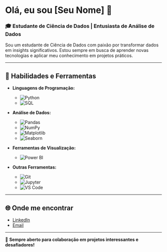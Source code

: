 # Olá, eu sou [Seu Nome] 👋

### 🎓 Estudante de Ciência de Dados | Entusiasta de Análise de Dados

Sou um estudante de Ciência de Dados com paixão por transformar dados em insights significativos. Estou sempre em busca de aprender novas tecnologias e aplicar meu conhecimento em projetos práticos.

---

## 🔧 Habilidades e Ferramentas

- **Linguagens de Programação:**
  - ![Python](https://img.shields.io/badge/-Python-3776AB?style=flat&logo=python&logoColor=white)
  - ![SQL](https://img.shields.io/badge/-SQL-4479A1?style=flat&logo=postgresql&logoColor=white)

- **Análise de Dados:**
  - ![Pandas](https://img.shields.io/badge/-Pandas-150458?style=flat&logo=pandas&logoColor=white)
  - ![NumPy](https://img.shields.io/badge/-NumPy-013243?style=flat&logo=numpy&logoColor=white)
  - ![Matplotlib](https://img.shields.io/badge/-Matplotlib-ffffff?style=flat&logo=matplotlib&logoColor=black)
  - ![Seaborn](https://img.shields.io/badge/-Seaborn-3776AB?style=flat&logo=python&logoColor=white)

- **Ferramentas de Visualização:**
  - ![Power BI](https://img.shields.io/badge/-Power%20BI-F2C811?style=flat&logo=power-bi&logoColor=black)

- **Outras Ferramentas:**
  - ![Git](https://img.shields.io/badge/-Git-F05032?style=flat&logo=git&logoColor=white)
  - ![Jupyter](https://img.shields.io/badge/-Jupyter-F37626?style=flat&logo=jupyter&logoColor=white)
  - ![VS Code](https://img.shields.io/badge/-VS%20Code-007ACC?style=flat&logo=visual-studio-code&logoColor=white)

---

## 🌐 Onde me encontrar

- [LinkedIn]([https://www.linkedin.com/in/seu-usuario](https://www.linkedin.com/in/matheus-nascimento-b24706208/))
- [Email](matheus.angelo98@hotmail.com)

---

🚀 **Sempre aberto para colaboração em projetos interessantes e desafiadores!**
